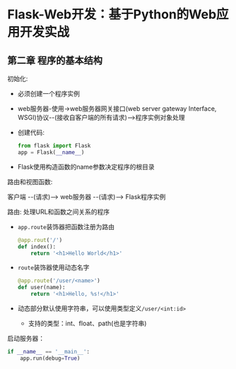 # Flask-Web开发：基于Python的Web应用开发实战

## 第二章 程序的基本结构

初始化:

* 必须创建一个程序实例

* web服务器-使用->web服务器网关接口(web server gateway Interface, WSGI)协议--(接收自客户端的所有请求)-->程序实例对象处理

* 创建代码:

  ```python
  from flask import Flask
  app = Flask(__name__)
  ```

* Flask使用构造函数的name参数决定程序的根目录

路由和视图函数:

客户端 --(请求)--> web服务器 --(请求)--> Flask程序实例

路由: 处理URL和函数之间关系的程序

* `app.route`装饰器把函数注册为路由

  ```python
  @app.rout('/')
  def index():
      return '<h1>Hello World</h1>'
  ```

* `route`装饰器使用动态名字

  ```python
  @app.route('/user/<name>')
  def user(name):
      return '<h1>Hello, %s!</h1>'
  ```

* 动态部分默认使用字符串，可以使用类型定义`/user/<int:id>`

  * 支持的类型：int、float、path(也是字符串)

启动服务器：

```python
if __name__ == '__main__':
    app.run(debug=True)
```































